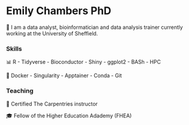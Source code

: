 # Emily Chambers PhD

:wave: I am a data analyst, bioinformatician and data analysis trainer currently working at the University of Sheffield.

### Skills
 :bar_chart:  R - Tidyverse - Bioconductor - Shiny - ggplot2 - BASh - HPC
 
 :space_invader: Docker - Singularity - Apptainer - Conda - Git


### Teaching

:hammer: Certified The Carpentries instructor

:mortar_board: Fellow of the Higher Education Adademy (FHEA)



